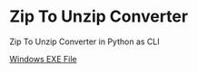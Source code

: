 # Zip To Unzip Converter
 Zip To Unzip Converter in Python as CLI

[Windows EXE File](https://raw.githubusercontent.com/mhamza2557/Zip-To-Unzip-Converter/master/Windows%20EXE%20FIle/Zip_To_Unzip.exe)